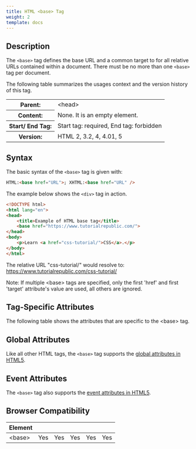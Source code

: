 ```yaml
---
title: HTML <base> Tag
weight: 2
template: docs
---	
```

## Description

The `<base>` tag defines the base URL and a common target to for all relative URLs contained within a document. There must be no more than one `<base>` tag per document.

The following table summarizes the usages context and the version history of this tag.

<table style="width:100%">
  <tr>
    <th>Parent:</th>
    <td>&lt;head&gt;</td>
  </tr>
  <tr>
    <th>Content:</th>
    <td>None. It is an empty element.</td>
  </tr>
  <tr>
    <th>Start/ End Tag:</th>
    <td>Start tag: required, End tag: forbidden</td>
  </tr>
    <tr>
    <th>Version:</th>
    <td>HTML 2, 3.2, 4, 4.01, 5</td>
  </tr>
</table>	

## Syntax

The basic syntax of the `<base>` tag is given with:

```html
HTML:<base href="URL">; XHTML:<base href="URL" />
```

The example below shows the `<div>` tag in action.

```html
<!DOCTYPE html>
<html lang="en">
<head>
    <title>Example of HTML base tag</title>
    <base href="https://www.tutorialrepublic.com/">
</head>
<body>
    <p>Learn <a href="css-tutorial/">CSS</a>.</p>	
</body>
</html>                            
```
The relative URL "css-tutorial/" would resolve to: https://www.tutorialrepublic.com/css-tutorial/


<div class="note">
<p>Note: If multiple &lt;base&gt; tags are specified, only the first 'href' and first 'target' attribute's value are used, all others are ignored.</p>
</div>

## Tag-Specific Attributes
The following table shows the attributes that are specific to the &lt;base&gt; tag.

## Global Attributes

Like all other HTML tags, the `<base>` tag supports the [global attributes in HTML5](https://www.tutorialrepublic.com/html-reference/html5-global-attributes.php).

## Event Attributes

The `<base>` tag also supports the [event attributes in HTML5](https://www.tutorialrepublic.com/html-reference/html5-event-attributes.php).
## Browser Compatibility
|  Element |<i class="chrome"></i>    | <i class="ie"></i>   | <i class="firefox"></i>   |  <i class="safari"></i>  | <i class="opera"></i>   |
| ------------ | ------------ | ------------ | ------------ | ------------ | ------------ |
| &lt;base&gt;  |Yes   |Yes   |Yes   |Yes   |Yes   |

